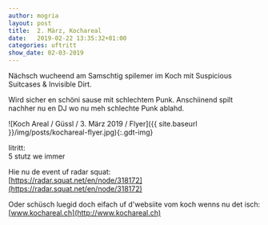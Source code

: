 ```yaml
---
author: mogria
layout: post
title:  2. März, Kochareal
date:   2019-02-22 13:35:32+01:00
categories: uftritt
show_date: 02-03-2019
---
```


Nächsch wucheend am Samschtig spilemer im Koch mit Suspicious Suitcases & Invisible Dirt.

Wird sicher en schöni sause mit schlechtem Punk. Anschiinend spilt nachher nu en DJ wo nu meh schlechte Punk ablahd.

![Koch Areal / Güssl / 3. März 2019 / Flyer]({{ site.baseurl }}/img/posts/kochareal-flyer.jpg){:.gdt-img}

Iitritt:  
5 stutz we immer

Hie nu de event uf radar squat:  
[https://radar.squat.net/en/node/318172](https://radar.squat.net/en/node/318172)

Oder schüsch luegid doch eifach uf d'websiite vom koch wenns nu det isch:  
[www.kochareal.ch](http://www.kochareal.ch)

